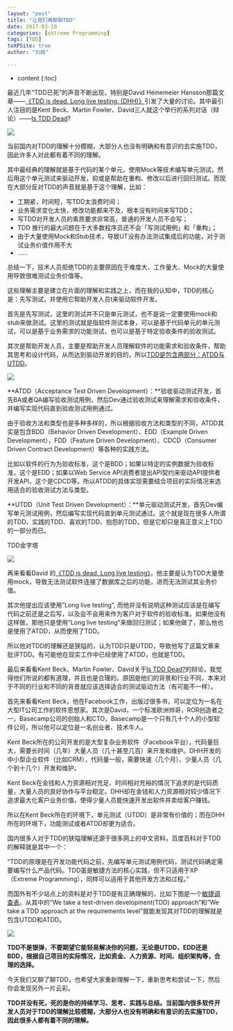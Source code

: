 ```yaml
---
layout: "post"
title: "让我们再聊聊TDD"
date: 2017-03-10
categories: [eXtreme Programming]
tags: [TDD]
toXPSite: true
author: "刘冉"

---
```


* content
{:toc}

<!--brief-->
最近几年“TDD已死”的声音不断出现，特别是David Heinemeier Hansson那篇文章——[《TDD is dead. Long live testing. (DHH)》](http://david.heinemeierhansson.com/2014/tdd-is-dead-long-live-testing.html)引发了大量的讨论。其中最引人注目的是Kent Beck、Martin Fowler、David三人就这个举行的系列对话（辩论）——[Is TDD Dead](https://martinfowler.com/articles/is-tdd-dead/)?
<!--brief-->

![](http://insights.thoughtworkers.org/wp-content/uploads/2017/03/%E5%B1%8F%E5%B9%95%E5%BF%AB%E7%85%A7-2017-03-11-%E4%B8%8A%E5%8D%8812.12.26.png)


当前国内对TDD的理解十分模糊，大部分人也没有明确和有意识的去实施TDD，因此许多人对此都有着不同的理解。

其中最经典的理解就是基于代码的某个单元，使用Mock等技术编写单元测试，然后用这个单元测试来驱动开发，抑或是帮助在重构、修改以后进行回归测试。而现在大部分反对TDD的声音就是基于这个理解，比如：

- 工期紧，时间短，写TDD太浪费时间；
- 业务需求变化太快，修改功能都来不及，根本没有时间来写TDD；
- 写TDD对开发人员的素质要求非常高，普通的开发人员不会写；
- TDD 推行的最大问题在于大多数程序员还不会「写测试用例」和「重构」；
- 由于大量使用Mock和Stub技术，导致UT没有办法测试集成后的功能，对于测试业务价值作用不大
- ……

总结一下，技术人员拒绝TDD的主要原因在于难度大、工作量大、Mock的大量使用导致很难测试业务价值等。

这些理解主要是建立在片面的理解和实践之上，而在我的认知中，TDD的核心是：先写测试，并使用它帮助开发人员t来驱动软件开发。

首先是先写测试，这里的测试并不只是单元测试，也不是说一定要使用mock和stub来做测试。这里的测试就是指软件测试本身，可以是基于代码单元的单元测试，可以是基于业务需求的功能测试，也可以是基于特定验收条件的验收测试。

其次是帮助开发人员，主要是帮助开发人员理解软件的功能需求和验收条件，帮助其思考和设计代码，从而达到驱动开发的目的，所以[TDD是包含两部分：ATDD与UTDD](http://www.agiledata.org/essays/tdd.html)。

![](http://insights.thoughtworkers.org/wp-content/uploads/2017/03/1-TDD-3.png)

**ATDD（Acceptance Test Driven Development）：**验收驱动测试开发，首先BA或者QA编写验收测试用例，然后Dev通过验收测试来理解需求和验收条件，并编写实现代码直到验收测试用例通过。

由于验收方法和类型也是多种多样的，所以根据验收方法和类型的不同，ATDD其实是包含BDD（Behavior Driven Development）、EDD（Example Driven Development），FDD（Feature Driven Development）、CDCD（Consumer Driven Contract Development）等各种的实践方法。

比如以软件的行为为验收标准，这个是BDD；如果以特定的实例数据为验收标准，这个是EDD；如果以Web Service API消费者提出API契约来驱动API提供者开发API，这个是CDCD等。所以ATDD的具体实现需要结合项目的实际情况来选用适合的验收测试方法与类型。

**UTDD（Unit Test Driven Development）：**单元驱动测试开发，首先Dev编写单元测试用例，然后编写实现代码直到单元测试通过。这个就是现在很多人所谓的TDD、实践的TDD、喜欢的TDD、抱怨的TDD，但是它却只是真正意义上TDD的一部分而已。


TDD金字塔

![](http://insights.thoughtworkers.org/wp-content/uploads/2017/03/2-UTDD.jpg)

再来看看David 的[《TDD is dead. Long live testing》](http://david.heinemeierhansson.com/2014/tdd-is-dead-long-live-testing.html)，他主要是认为TDD大量使用mock，导致无法测试软件连接了数据库之后的功能，进而无法测试其业务价值。

其次他提出应该使用”Long live testing”, 而他并没有说明这种测试应该是在编写代码之前还是之后写，以及会不会用来作为客户对于软件的验收标准。如果他没有这样做，那他只是使用”Long live testing”来做回归测试；如果他做了，那么他也是使用了ATDD，从而使用了TDD。

所以他对TDD的理解还是狭隘的，认为TDD只是UTDD，导致他写了这篇文章来批评TDD。有可能他在现实工作中已经使用了ATDD，也就是TDD。

最后来看看Kent Beck、Martin Fowler、David关于[Is TDD Dead?](https://martinfowler.com/articles/is-tdd-dead/)的辩论，我觉得他们所说的都有道理，并且也是合理的。原因是他们的背景和行业不同，本来对于不同的行业和不同的背景就应该选择适合的测试驱动方法（有可能不一样）。

首先来看看Kent Beck，他在Facebook工作，出版过很多书，可以定位为一名在大型IT公司工作的软件思想家。其次是David，一个标准欧洲帅哥，ROR创造者之一，Basecamp公司的创始人和CTO，Basecamp是一个只有几十个人的小型软件公司，所以他可以定位是一名创业者、技术牛人。

Kent Beck所在的公司开发的是大型复杂业务软件（Facebook平台），代码量巨大，需要长时间（几年）大量人员（几十甚至几百）来开发和维护。DHH开发的中小型企业软件（比如CRM），代码量一般，需要快速（几个月）、少量人员（几个到十几个）开发和维护。

Kent Beck在金钱和人力资源相对充足、时间相对充裕的情况下追求的是代码质量，大量人员的良好协作与平台稳定。DHH却在金钱和人力资源相对较少情况下追求最大化客户业务价值，使得少量人员能快速开发出软件并卖给客户赚钱。

所以在Kent Beck所在的环境下，单元测试（UTDD）是非常有价值的；而在DHH所在的环境下，功能测试或者ATDD却更为适合。

国内很多人对于TDD的狭隘理解还源于很多网上的中文资料，百度百科对于TDD的解释就是其中一个：

“TDD的原理是在开发功能代码之前，先编写单元测试用例代码，测试代码确定需要编写什么产品代码。TDD虽是敏捷方法的核心实践，但不只适用于XP（Extreme Programming），同样可以适用于其他开发方法和过程。”

而国外有不少站点上的资料是对于TDD是有正确理解的，比如下图是一个[敏捷调查表](http://www.ambysoft.com/surveys/howAgileAreYou2013.html)。从其中的“We take a test-driven development(TDD) approach”和”We take a TDD approach at the requirements level”就能发现其对TDD的理解就是包含UTDD和ATDD。

![](http://insights.thoughtworkers.org/wp-content/uploads/2017/03/3-agility.png)


**TDD不是银弹，不要期望它能轻易解决你的问题，无论是UTDD、EDD还是BDD，根据自己项目的实际情况，比如资金、人力资源、时间、组织架构等，合理的选择。**

今天我们又聊了聊TDD，也希望大家重新理解一下，重新思考和尝试一下，然后你会发现另外一片云彩。

**TDD并没有死，死的是你的持续学习、思考、实践与总结。当前国内很多软件开发人员对于TDD的理解比较模糊，大部分人也没有明确和有意识的去实施TDD，因此很多人都有着不同的理解。**

